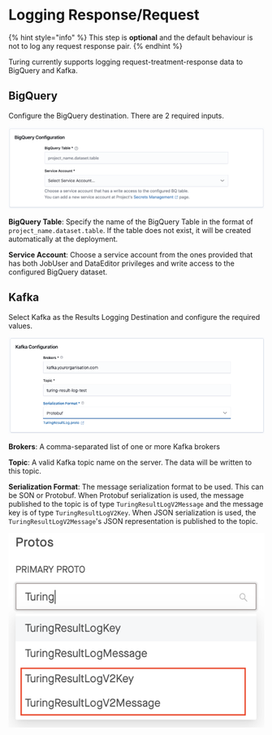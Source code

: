 # Logging Response/Request

{% hint style="info" %}
This step is **optional** and the default behaviour is not to log any request response pair.
{% endhint %}

Turing currently supports logging request-treatment-response data to BigQuery and Kafka.

## BigQuery

Configure the BigQuery destination. There are 2 required inputs.

![](../.gitbook/assets/bq_panel.png)

**BigQuery Table**: Specify the name of the BigQuery Table in the format of `project_name.dataset.table`. If the table does not exist, it will be created automatically at the deployment.

**Service Account**: Choose a service account from the ones provided that has both JobUser and DataEditor privileges and write access to the configured BigQuery dataset.

## Kafka

Select Kafka as the Results Logging Destination and configure the required values.

![](../.gitbook/assets/kafka_panel.png)

**Brokers**: A comma-separated list of one or more Kafka brokers

**Topic**: A valid Kafka topic name on the server. The data will be written to this topic.

**Serialization Format**: The message serialization format to be used. This can be SON or Protobuf.  When Protobuf serialization is used, the message published to the topic is of type `TuringResultLogV2Message` and the message key is of type `TuringResultLogV2Key`. When JSON serialization is used, the `TuringResultLogV2Message`'s JSON representation is published to the topic.

![](../.gitbook/assets/kafka_message_proto.png)
